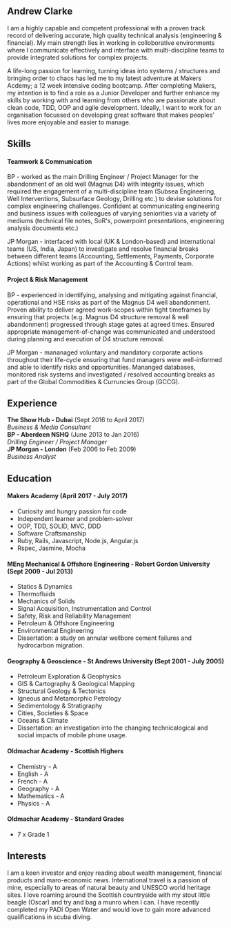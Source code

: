 ## Andrew Clarke

I am a highly capable and competent professional with a proven track record of delivering accurate, high quality technical analysis (engineering & financial). My main strength lies in working in colloborative environments where I communicate effectively and interface with multi-discipline teams to provide integrated solutions for complex projects. 

A life-long passion for learning, turning ideas into systems / structures and bringing order to chaos has led me to my latest adventure at Makers Acdemy; a 12 week intensive coding bootcamp. After completing Makers, my intention is to find a role as a Junior Developer and further enhance my skills by working with and learning from others who are passionate about clean code, TDD, OOP and agile development. Ideally, I want to work for an organisation focussed on developing great software that makes peoples' lives more enjoyable and easier to manage.  


## Skills

#### Teamwork & Communication

BP - worked as the main Drilling Engineer / Project Manager for the abandonment of an old well (Magnus D4) with integrity issues, which required the engagement of a multi-discipline team (Subsea Engineering, Well Interventions, Subsurface Geology, Drilling etc.) to devise solutions for complex engineering challenges. Confident at communicating engineering and business issues with colleagues of varying seniorities via a variety of mediums (technical file notes, SoR's, powerpoint presentations, engineering analysis documents etc.) 

JP Morgan - interfaced with local (UK & London-based) and international teams (US, India, Japan) to investigate and resolve financial breaks between different teams (Accounting, Settlements, Payments, Corporate Actions) whilst working as part of the Accounting & Control team. 


#### Project & Risk Management

BP - experienced in identifying, analysing and mitigating against financial, operational and HSE risks as part of the Magnus D4 well abandonment. Proven ability to deliver agreed work-scopes within tight timeframes by ensuring that projects (e.g. Magnus D4 structure removal & well abandonment) progressed through stage gates at agreed times. Ensured appropriate management-of-change was communicated and understood during planning and execution of D4 structure removal. 

JP Morgan - mananaged voluntary and mandatory corporate actions throughout their life-cycle ensuring that fund managers were well-informed and able to identify risks and opportunities. Mananged databases, monitored risk systems and investigated / resolved accounting breaks as part of the Global Commodities & Curruncies Group (GCCG).    


## Experience

**The Show Hub - Dubai** (Sept 2016 to April 2017)    
*Business & Media Consultant*  
**BP - Aberdeen NSHQ** (June 2013 to Jan 2016)   
*Drilling Engineer / Project Manager*  
**JP Morgan - London** (Feb 2006 to Feb 2009)   
*Business Analyst*  



## Education

#### Makers Academy (April 2017 - July 2017)

- Curiosity and hungry passion for code
- Independent learner and problem-solver
- OOP, TDD, SOLID, MVC, DDD
- Software Craftsmanship
- Ruby, Rails, Javascript, Node.js, Angular.js
- Rspec, Jasmine, Mocha


#### MEng Mechanical & Offshore Engineering - Robert Gordon University (Sept 2009 - Jul 2013)

- Statics & Dynamics
- Thermofluids
- Mechanics of Solids
- Signal Acquisition, Instrumentation and Control
- Safety, Risk and Reliability Management
- Petroleum & Offshore Engineering
- Environmental Engineering
- Dissertation: a study on annular wellbore cement failures and hydrocarbon migration. 



#### Geography & Geoscience - St Andrews University (Sept 2001 - July 2005)
- Petroleum Exploration & Geophysics
- GIS & Cartography & Geological Mapping
- Structural Geology & Tectonics 
- Igneous and Metamorphic Petrology
- Sedimentology & Stratigraphy
- Cities, Societies & Space
- Oceans & Climate
- Dissertation: an investigation into the changing technicalogical and social impacts of mobile phone usage. 



#### Oldmachar Academy - Scottish Highers
- Chemistry - A
- English - A
- French - A
- Geography - A
- Mathematics - A
- Physics - A

#### Oldmachar Academy - Standard Grades
- 7 x Grade 1 


## Interests

I am a keen investor and enjoy reading about wealth management, financial products and maro-economic news. International travel is a passion of mine, especially to areas of natural beauty and UNESCO world heritage sites. I love roaming around the Scottish countryside with my stout little beagle (Oscar) and try and bag a munro when I can. I have recently completed my PADI Open Water and would love to gain more advanced qualifications in scuba diving.     




